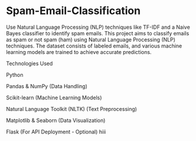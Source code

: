 # Spam-Email-Classification
Use Natural Language Processing (NLP) techniques like TF-IDF and a Naive Bayes classifier to identify spam emails.
This project aims to classify emails as spam or not spam (ham) using Natural Language Processing (NLP) techniques. The dataset consists of labeled emails, and various machine learning models are trained to achieve accurate predictions.

 Technologies Used

Python

Pandas & NumPy (Data Handling)

Scikit-learn (Machine Learning Models)

Natural Language Toolkit (NLTK) (Text Preprocessing)

Matplotlib & Seaborn (Data Visualization)

Flask (For API Deployment - Optional)
hiii